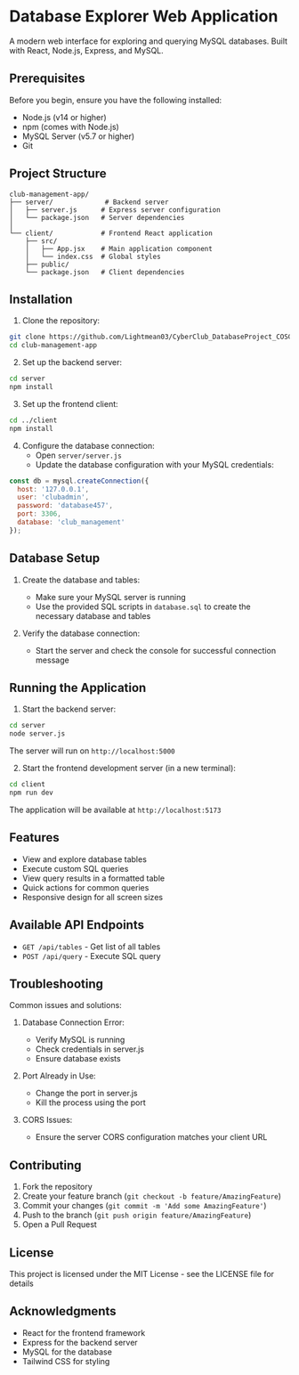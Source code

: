 # Database Explorer Web Application

A modern web interface for exploring and querying MySQL databases. Built with React, Node.js, Express, and MySQL.

## Prerequisites

Before you begin, ensure you have the following installed:
- Node.js (v14 or higher)
- npm (comes with Node.js)
- MySQL Server (v5.7 or higher)
- Git

## Project Structure

```
club-management-app/
├── server/             # Backend server
│   ├── server.js      # Express server configuration
│   └── package.json   # Server dependencies
│
└── client/            # Frontend React application
    ├── src/
    │   ├── App.jsx    # Main application component
    │   └── index.css  # Global styles
    ├── public/
    └── package.json   # Client dependencies
```

## Installation

1. Clone the repository:
```bash
git clone https://github.com/Lightmean03/CyberClub_DatabaseProject_COSC457.git
cd club-management-app
```

2. Set up the backend server:
```bash
cd server
npm install
```

3. Set up the frontend client:
```bash
cd ../client
npm install
```

4. Configure the database connection:
   - Open `server/server.js`
   - Update the database configuration with your MySQL credentials:
```javascript
const db = mysql.createConnection({
  host: '127.0.0.1',
  user: 'clubadmin',
  password: 'database457',
  port: 3306,
  database: 'club_management'
});
```

## Database Setup

1. Create the database and tables:
   - Make sure your MySQL server is running
   - Use the provided SQL scripts in `database.sql` to create the necessary database and tables

2. Verify the database connection:
   - Start the server and check the console for successful connection message

## Running the Application

1. Start the backend server:
```bash
cd server
node server.js
```
The server will run on `http://localhost:5000`

2. Start the frontend development server (in a new terminal):
```bash
cd client
npm run dev
```
The application will be available at `http://localhost:5173`

## Features

- View and explore database tables
- Execute custom SQL queries
- View query results in a formatted table
- Quick actions for common queries
- Responsive design for all screen sizes

## Available API Endpoints

- `GET /api/tables` - Get list of all tables
- `POST /api/query` - Execute SQL query

## Troubleshooting

Common issues and solutions:

1. Database Connection Error:
   - Verify MySQL is running
   - Check credentials in server.js
   - Ensure database exists

2. Port Already in Use:
   - Change the port in server.js
   - Kill the process using the port

3. CORS Issues:
   - Ensure the server CORS configuration matches your client URL

## Contributing

1. Fork the repository
2. Create your feature branch (`git checkout -b feature/AmazingFeature`)
3. Commit your changes (`git commit -m 'Add some AmazingFeature'`)
4. Push to the branch (`git push origin feature/AmazingFeature`)
5. Open a Pull Request

## License

This project is licensed under the MIT License - see the LICENSE file for details

## Acknowledgments

- React for the frontend framework
- Express for the backend server
- MySQL for the database
- Tailwind CSS for styling
